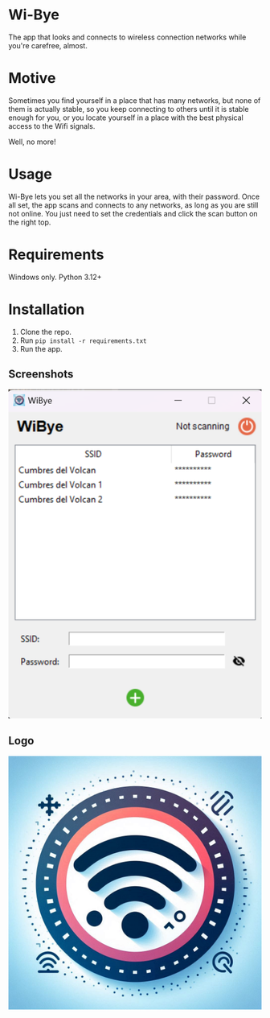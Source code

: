 
# Wi-Bye
The app that looks and connects to wireless connection networks while you're carefree, almost.


# Motive
Sometimes you find yourself in a place that has many networks, but none of them is actually stable, so you keep connecting to others until it is stable enough for you, or you locate yourself in a place with the best physical access to the Wifi signals. 

Well, no more!

# Usage
Wi-Bye lets you set all the networks in your area, with their password. Once all set, the app scans and connects to any networks, as long as you are still not online. You just need to set the credentials and click the scan button on the right top.

# Requirements
Windows only.
Python 3.12+

# Installation
1. Clone the repo.
2. Run ``pip install -r requirements.txt``
4. Run the app.



## Screenshots


![App Screenshot](./assets/screenshot.png)


## Logo

![Logo](./assets/wi_bye.png)

